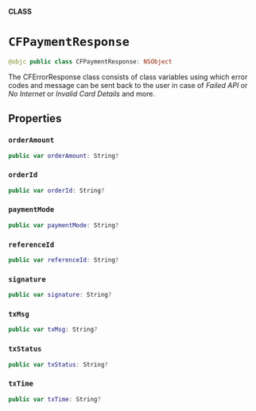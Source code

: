**CLASS**

# `CFPaymentResponse`

```swift
@objc public class CFPaymentResponse: NSObject
```

The CFErrorResponse class consists of class variables using which error codes and message can be sent back to the user in case of *Failed API* or *No Internet* or *Invalid Card Details* and more.

## Properties
### `orderAmount`

```swift
public var orderAmount: String?
```

### `orderId`

```swift
public var orderId: String?
```

### `paymentMode`

```swift
public var paymentMode: String?
```

### `referenceId`

```swift
public var referenceId: String?
```

### `signature`

```swift
public var signature: String?
```

### `txMsg`

```swift
public var txMsg: String?
```

### `txStatus`

```swift
public var txStatus: String?
```

### `txTime`

```swift
public var txTime: String?
```
